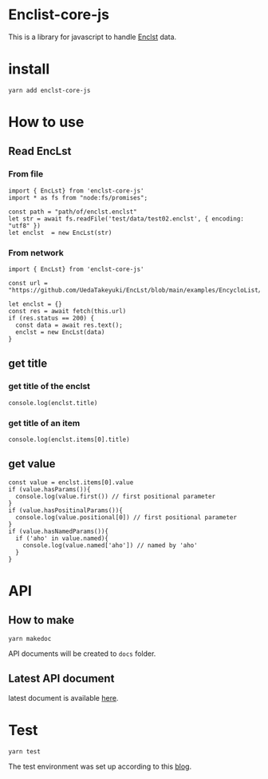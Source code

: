 # Enclist-core-js
This is a library for javascript to handle [Enclst](https://github.com/UedaTakeyuki/EncLst) data.

# install
```
yarn add enclst-core-js
```

# How to use

## Read EncLst

### From file
```
import { EncLst} from 'enclst-core-js'
import * as fs from "node:fs/promises";

const path = "path/of/enclst.enclst"
let str = await fs.readFile('test/data/test02.enclst', { encoding: "utf8" })
let enclst  = new EncLst(str)
```

### From network
```
import { EncLst} from 'enclst-core-js'

const url = "https://github.com/UedaTakeyuki/EncLst/blob/main/examples/EncycloList/lang/en/en.enclst"

let enclst = {}
const res = await fetch(this.url) 
if (res.status == 200) {
  const data = await res.text();
  enclst = new EncLst(data)
}
```

## get title

### get title of the enclst
```
console.log(enclst.title)
```

### get title of an item
```
console.log(enclst.items[0].title)
```

## get value
```
const value = enclst.items[0].value
if (value.hasParams()){
  console.log(value.first()) // first positional parameter
}
if (value.hasPositinalParams()){
  console.log(value.positional[0]) // first positional parameter
}
if (value.hasNamedParams()){
  if ('aho' in value.named){
    console.log(value.named['aho']) // named by 'aho'
  }
}
```

# API

## How to make
```
yarn makedoc
```

API documents will be created to ``docs`` folder.

## Latest API document
latest document is available [here](https://uedatakeyuki.github.io/enclst-core-js).

# Test

```
yarn test
```

The test environment was set up according to this [blog](https://architecting.hateblo.jp/entry/2021/02/10/152147).